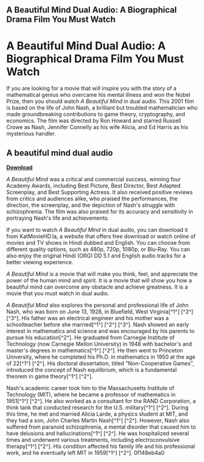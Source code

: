 ## A Beautiful Mind Dual Audio: A Biographical Drama Film You Must Watch

  
# A Beautiful Mind Dual Audio: A Biographical Drama Film You Must Watch
 
If you are looking for a movie that will inspire you with the story of a mathematical genius who overcame his mental illness and won the Nobel Prize, then you should watch *A Beautiful Mind* in dual audio. This 2001 film is based on the life of John Nash, a brilliant but troubled mathematician who made groundbreaking contributions to game theory, cryptography, and economics. The film was directed by Ron Howard and starred Russell Crowe as Nash, Jennifer Connelly as his wife Alicia, and Ed Harris as his mysterious handler.
 
## A beautiful mind dual audio


[**Download**](https://persifalque.blogspot.com/?d=2tLOR0)

 
*A Beautiful Mind* was a critical and commercial success, winning four Academy Awards, including Best Picture, Best Director, Best Adapted Screenplay, and Best Supporting Actress. It also received positive reviews from critics and audiences alike, who praised the performances, the direction, the screenplay, and the depiction of Nash's struggle with schizophrenia. The film was also praised for its accuracy and sensitivity in portraying Nash's life and achievements.
 
If you want to watch *A Beautiful Mind* in dual audio, you can download it from KatMovieHD.la, a website that offers free download or watch online of movies and TV shows in Hindi dubbed and English. You can choose from different quality options, such as 480p, 720p, 1080p, or Blu-Ray. You can also enjoy the original Hindi (ORG) DD 5.1 and English audio tracks for a better viewing experience.
 
*A Beautiful Mind* is a movie that will make you think, feel, and appreciate the power of the human mind and spirit. It is a movie that will show you how a beautiful mind can overcome any obstacle and achieve greatness. It is a movie that you must watch in dual audio.
  
*A Beautiful Mind* also explores the personal and professional life of John Nash, who was born on June 13, 1928, in Bluefield, West Virginia[^1^] [^2^] [^3^]. His father was an electrical engineer and his mother was a schoolteacher before she married[^1^] [^2^] [^3^]. Nash showed an early interest in mathematics and science and was encouraged by his parents to pursue his education[^2^]. He graduated from Carnegie Institute of Technology (now Carnegie Mellon University) in 1948 with bachelor's and master's degrees in mathematics[^1^] [^2^]. He then went to Princeton University, where he completed his Ph.D. in mathematics in 1950 at the age of 22[^1^] [^2^]. His doctoral dissertation, titled "Non-Cooperative Games", introduced the concept of Nash equilibrium, which is a fundamental theorem in game theory[^1^] [^2^].
 
Nash's academic career took him to the Massachusetts Institute of Technology (MIT), where he became a professor of mathematics in 1951[^1^] [^2^]. He also worked as a consultant for the RAND Corporation, a think tank that conducted research for the U.S. military[^1^] [^2^]. During this time, he met and married Alicia Larde, a physics student at MIT, and they had a son, John Charles Martin Nash[^1^] [^2^]. However, Nash also suffered from paranoid schizophrenia, a mental disorder that caused him to have delusions and hallucinations[^1^] [^2^]. He was hospitalized several times and underwent various treatments, including electroconvulsive therapy[^1^] [^2^]. His condition affected his family life and his professional work, and he eventually left MIT in 1959[^1^] [^2^].
 0f148eb4a0
